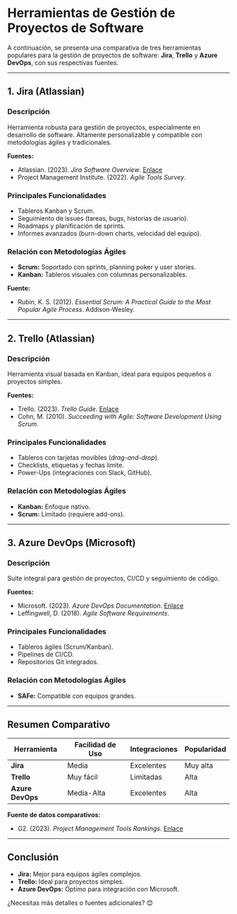 
# Herramientas de Gestión de Proyectos de Software  

A continuación, se presenta una comparativa de tres herramientas populares para la gestión de proyectos de software: **Jira**, **Trello** y **Azure DevOps**, con sus respectivas fuentes.  

---

## 1. Jira (Atlassian)  
### **Descripción**  
Herramienta robusta para gestión de proyectos, especialmente en desarrollo de software. Altamente personalizable y compatible con metodologías ágiles y tradicionales.  

**Fuentes:**  
- Atlassian. (2023). *Jira Software Overview*. [Enlace](https://www.atlassian.com/software/jira)  
- Project Management Institute. (2022). *Agile Tools Survey*.  

### **Principales Funcionalidades**  
- Tableros Kanban y Scrum.  
- Seguimiento de issues (tareas, bugs, historias de usuario).  
- Roadmaps y planificación de sprints.  
- Informes avanzados (burn-down charts, velocidad del equipo).  

### **Relación con Metodologías Ágiles**  
- **Scrum:** Soportado con sprints, planning poker y user stories.  
- **Kanban:** Tableros visuales con columnas personalizables.  

**Fuente:**  
- Rubin, K. S. (2012). *Essential Scrum: A Practical Guide to the Most Popular Agile Process*. Addison-Wesley.  

---

## 2. Trello (Atlassian)  
### **Descripción**  
Herramienta visual basada en Kanban, ideal para equipos pequeños o proyectos simples.  

**Fuentes:**  
- Trello. (2023). *Trello Guide*. [Enlace](https://trello.com/guide)  
- Cohn, M. (2010). *Succeeding with Agile: Software Development Using Scrum*.  

### **Principales Funcionalidades**  
- Tableros con tarjetas movibles (*drag-and-drop*).  
- Checklists, etiquetas y fechas límite.  
- Power-Ups (integraciones con Slack, GitHub).  

### **Relación con Metodologías Ágiles**  
- **Kanban:** Enfoque nativo.  
- **Scrum:** Limitado (requiere add-ons).  

---

## 3. Azure DevOps (Microsoft)  
### **Descripción**  
Suite integral para gestión de proyectos, CI/CD y seguimiento de código.  

**Fuentes:**  
- Microsoft. (2023). *Azure DevOps Documentation*. [Enlace](https://docs.microsoft.com/en-us/azure/devops/)  
- Leffingwell, D. (2018). *Agile Software Requirements*.  

### **Principales Funcionalidades**  
- Tableros ágiles (Scrum/Kanban).  
- Pipelines de CI/CD.  
- Repositorios Git integrados.  

### **Relación con Metodologías Ágiles**  
- **SAFe:** Compatible con equipos grandes.  

---

## **Resumen Comparativo**  

| Herramienta      | Facilidad de Uso | Integraciones      | Popularidad       |  
|------------------|------------------|--------------------|-------------------|  
| **Jira**         | Media            | Excelentes         | Muy alta          |  
| **Trello**       | Muy fácil        | Limitadas          | Alta              |  
| **Azure DevOps** | Media-Alta       | Excelentes         | Alta              |  

**Fuente de datos comparativos:**  
- G2. (2023). *Project Management Tools Rankings*. [Enlace](https://www.g2.com/categories/project-management)  

---

## **Conclusión**  
- **Jira:** Mejor para equipos ágiles complejos.  
- **Trello:** Ideal para proyectos simples.  
- **Azure DevOps:** Óptimo para integración con Microsoft.  

¿Necesitas más detalles o fuentes adicionales? 😊  
```